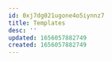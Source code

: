 ```yaml
---
id: 0xj7dg021ugone4o5iynnz7
title: Templates
desc: ''
updated: 1656057882749
created: 1656057882749
---
```


